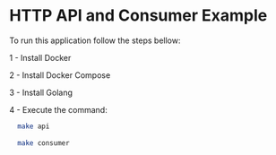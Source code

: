 # HTTP API and Consumer Example

To run this application follow the steps bellow:

1 - Install Docker

2 - Install Docker Compose

3 - Install Golang

4 - Execute the command:

  ```bash
    make api
    
    make consumer
  ```